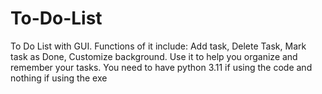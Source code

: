 # To-Do-List
To Do List with GUI. Functions of it include: Add task, Delete Task, Mark task as Done, Customize background. Use it to help you organize and remember your tasks. You need to have python 3.11 if using the code and nothing if using the exe
